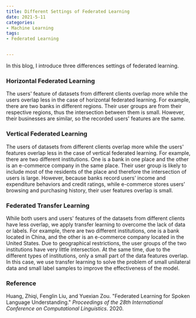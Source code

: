 ```yaml
---
title: Different Settings of Federated Learning
date: 2021-5-11
categories:
- Machine Learning
tags:
- Federated Learning


---
```


In this blog, I introduce three differences settings of federated learning. 

### Horizontal Federated Learning

The users' feature of  datasets from different clients overlap more while the users overlap less in the case of horizontal federated learning. For example, there are two banks in different regions. Their user groups are from their respective regions, thus the intersection between them is small. However, their businesses are similar, so the recorded users' features are the same.

### Vertical Federated Learning

The users of  datasets from different clients overlap more while the users' features overlap less in the case of vertical federated learning.  For example, there are two different institutions. One is a bank in one place and the other is an e-commerce company in the same place. Their user group is likely to include most of the residents of the place and therefore the intersection of users is large. However, because banks record users’ income and expenditure behaviors and credit ratings, while e-commerce stores users’ browsing and purchasing history, their user features overlap is small.

### Federated Transfer Learning

While both users and users' features of the datasets from different clients have less overlap, we apply transfer learning to overcome the lack of data or labels. For example, there are two different institutions, one is a bank located in China, and the other is an e-commerce company located in the United States. Due to geographical restrictions, the user groups of the two institutions have very little intersection. At the same time, due to the different types of institutions, only a small part of the data features overlap.  In this case, we use transfer learning to solve the problem of small unilateral data and small label samples to improve the effectiveness of the model. 

### Reference

Huang, Zhiqi, Fenglin Liu, and Yuexian Zou. "Federated Learning for Spoken Language Understanding." *Proceedings of the 28th International Conference on Computational Linguistics*. 2020.


